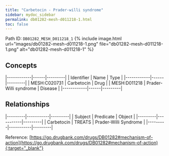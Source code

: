 ```yaml
---
title: "Carbetocin - Prader-willi syndrome"
sidebar: mydoc_sidebar
permalink: db01282-mesh-d011218-1.html
toc: false 
---
```



Path ID: `DB01282_MESH_D011218_1`
{% include image.html url="images/db01282-mesh-d011218-1.png" file="db01282-mesh-d011218-1.png" alt="db01282-mesh-d011218-1" %}

## Concepts

|------------|------|---------|
| Identifier | Name | Type    |
|------------|------|---------|
| MESH:C020731 | Carbetocin | Drug |
| MESH:D011218 | Prader-Willi syndrome | Disease |
|------------|------|---------|

## Relationships

|---------|-----------|---------|
| Subject | Predicate | Object  |
|---------|-----------|---------|
| Carbetocin | TREATS | Prader-Willi Syndrome |
|---------|-----------|---------|

Reference: [https://go.drugbank.com/drugs/DB01282#mechanism-of-action](https://go.drugbank.com/drugs/DB01282#mechanism-of-action){:target="_blank"}